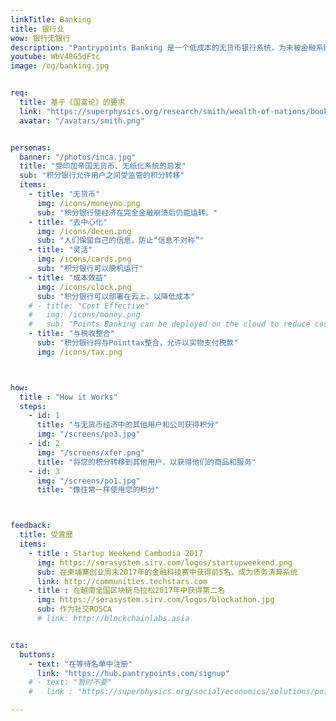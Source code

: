 ```yaml
---
linkTitle: Banking
title: 银行业
wow: 银行无银行
description: "Pantrypoints Banking 是一个低成本的无货币银行系统，为未被金融系统服务的人群提供服务"
youtube: WbV48G5dFtc
image: /og/banking.jpg


req:
  title: 基于《国富论》的要求
  link: "https://superphysics.org/research/smith/wealth-of-nations/book-2/chapter-3c"
  avatar: "/avatars/smith.png"


personas:
  banner: "/photos/inca.jpg" 
  title: "受印加帝国无货币、无纸化系统的启发"
  sub: "积分银行允许用户之间受监管的积分转移"
  items:
    - title: "无货币"
      img: /icons/moneyno.png
      sub: "积分银行使经济在完全金融崩溃后仍能运转。"
    - title: "去中心化"
      img: /icons/decen.png    
      sub: "人们保留自己的信息，防止“信息不对称”"
    - title: "灵活"
      img: /icons/cards.png
      sub: "积分银行可以脱机运行"
    - title: "成本效益"
      img: /icons/clock.png
      sub: "积分银行可以部署在云上，以降低成本"      
    # - title: "Cost Effective"
    #   img: /icons/money.png
    #   sub: "Points Banking can be deployed on the cloud to reduce costs"
    - title: "与税收整合"
      sub: "积分银行将与Pointtax整合，允许以实物支付税款"
      img: /icons/tax.png



how:
  title : "How it Works"  
  steps:
    - id: 1
      title: "与无货币经济中的其他用户和公司获得积分"
      img: "/screens/po3.jpg"
    - id: 2 
      img: "/screens/xfer.png"
      title: "将您的积分转移到其他用户，以获得他们的商品和服务"
    - id: 3
      img: "/screens/po1.jpg"
      title: "像往常一样使用您的积分"



feedback:
  title: 受賞歴
  items:
    - title : Startup Weekend Cambodia 2017
      img: https://sorasystem.sirv.com/logos/startupweekend.png
      sub: 在柬埔寨创业周末2017年的金融科技赛中获得前5名，成为债务清算系统
      link: http://communities.techstars.com
    - title : 在越南全国区块链马拉松2017年中获得第二名
      img: https://sorasystem.sirv.com/logos/blockathon.jpg
      sub: 作为社交ROSCA
      # link: http://blockchainlabs.asia


cta:
  buttons:
    - text: "在等待名单中注册"
      link: "https://hub.pantrypoints.com/signup"
    # - text: "暂时不要"
    #   link : "https://superphysics.org/social/economics/solutions/points-banking"

---
```




